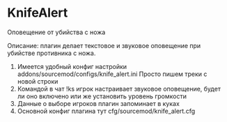 # KnifeAlert
Оповещение от убийства с ножа

Описание: плагин делает текстовое и звуковое оповещение при убийстве противника с ножа.
  1. Имеется удобный конфиг настройки addons/sourcemod/configs/knife_alert.ini Просто пишем треки с новой строки
  2. Командой в чат !ks игрок настраивает звуковое оповещение, будет ли оно включено или же установить уровень громкости
  3. Данные о выборе игроков плагин запоминает в куках
  4. Основной конфиг плагина тут cfg/sourcemod/knife_alert.cfg
